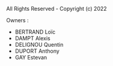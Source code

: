 All Rights Reserved - Copyright (c) 2022

Owners :

- BERTRAND Loïc
- DAMPT Alexis
- DELIGNOU Quentin
- DUPORT Anthony
- GAY Estevan
